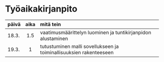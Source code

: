 # Työaikakirjanpito

| päivä | aika | mitä tein  |
| :-----|:----:|:-----|
| 18.3. | 1.5  | vaatimusmäärittelyn luominen ja tuntikirjanpidon alustaminen |
| 19.3. |  1   | tutustuminen malli sovellukseen ja toiminallisuuksien rakenteeseen |
